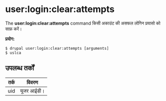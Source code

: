 # user:login:clear:attempts
The **user:login:clear:attempts** command किसी अकाउंट की असफल लोगिन प्रयासो को साफ़ करें।

**प्रयोग:**
```
$ drupal user:login:clear:attempts [arguments] 
$ uslca  
```

## उपलब्ध तर्कों  
तर्क | विवरण
---------|-------------
uid | यूजर आईडी।
